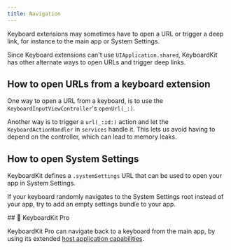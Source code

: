 ```yaml
---
title: Navigation
---
```


Keyboard extensions may sometimes have to open a URL or trigger a deep link, for instance to the main app or System Settings.

Since Keyboard extensions can't use `UIApplication.shared`, KeyboardKit has other alternate ways to open URLs and trigger deep links.


## How to open URLs from a keyboard extension

One way to open a URL from a keyboard, is to use the ``KeyboardInputViewController``'s ``openUrl(_:)``.

Another way is to trigger a ``url(_:id:)`` action and let the ``KeyboardActionHandler`` in ``services`` handle it. This lets us avoid having to depend on the controller, which can lead to memory leaks.


## How to open System Settings

KeyboardKit defines a ``.systemSettings`` URL that can be used to open your app in System Settings.

If your keyboard randomly navigates to the System Settings root instead of your app, try to add an empty settings bundle to your app.


<a name="pro">
## 👑 KeyboardKit Pro

KeyboardKit Pro can navigate back to a keyboard from the main app, by using its extended [host application capabilities](/features/host).